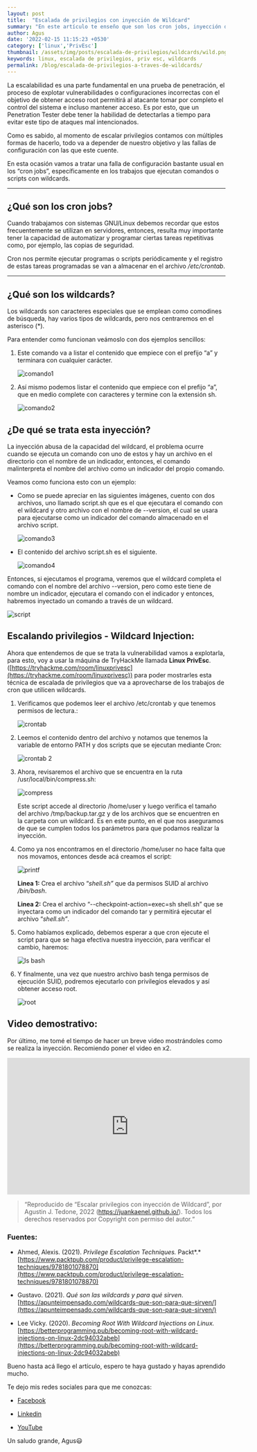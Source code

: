 ```yaml
---                                                                                                                                             
layout: post
title:  "Escalada de privilegios con inyección de Wildcard"                                                                                        
summary: "En este artículo te enseño que son los cron jobs, inyección de wildcard y cómo escalar privilegios a través de los mismos."
author: Agus                                                                                                                                   
date: '2022-02-15 11:15:23 +0530'                                                                                                               
category: ['linux','PrivEsc']                                                                                  
thumbnail: /assets/img/posts/escalada-de-privilegios/wildcards/wild.png
keywords: linux, escalada de privilegios, priv esc, wildcards                                               
permalink: /blog/escalada-de-privilegios-a-traves-de-wildcards/                                                                                         
---
```


La escalabilidad es una parte fundamental en una prueba de penetración, el proceso de explotar vulnerabilidades o configuraciones incorrectas con el objetivo de obtener acceso root permitirá al atacante tomar por completo el control del sistema e incluso mantener acceso. Es por esto, que un Penetration Tester debe tener la habilidad de detectarlas a tiempo para evitar este tipo de ataques mal intencionados.

Como es sabido, al momento de escalar privilegios contamos con múltiples formas de hacerlo, todo va a depender de nuestro objetivo y las fallas de configuración con las que este cuente. 

En esta ocasión vamos a tratar una falla de configuración bastante usual en los “cron jobs”, específicamente en los trabajos que ejecutan comandos o scripts con wildcards. 

---

## ¿Qué son los cron jobs?

Cuando trabajamos con sistemas GNU/Linux debemos recordar que estos frecuentemente se utilizan en servidores, entonces, resulta muy importante tener la capacidad de automatizar y programar ciertas tareas repetitivas como, por ejemplo, las copias de seguridad.

Cron nos permite ejecutar programas o scripts periódicamente y el registro de estas tareas programadas se van a almacenar en el archivo */etc/crontab*.

---

## ¿Qué son los wildcards?

Los wildcards son caracteres especiales que se emplean como comodines de búsqueda, hay varios tipos de wildcards, pero nos centraremos en el asterisco (*).

Para entender como funcionan veámoslo con dos ejemplos sencillos:

1. Este comando va a listar el contenido que empiece con el prefijo “a” y terminara con cualquier carácter.

    ![comando1](/assets/img/posts/escalada-de-privilegios/wildcards/1.png)

2. Así mismo podemos listar el contenido que empiece con el prefijo “a”, que en medio complete con caracteres y termine con la extensión sh.

    ![comando2](/assets/img/posts/escalada-de-privilegios/wildcards/2.png)


## ¿De qué se trata esta inyección?

La inyección abusa de la capacidad del wildcard, el problema ocurre cuando se ejecuta un comando con uno de estos y hay un archivo en el directorio con el nombre de un indicador, entonces, el comando malinterpreta el nombre del archivo como un indicador del propio comando.

Veamos como funciona esto con un ejemplo:

- Como se puede apreciar en las siguientes imágenes, cuento con dos archivos, uno llamado script.sh que es el que ejecutara el comando con el wildcard y otro archivo con el nombre de --version, el cual se usara para ejecutarse como un indicador del comando almacenado en el archivo script.

    ![comando3](/assets/img/posts/escalada-de-privilegios/wildcards/3.png)

- El contenido del archivo script.sh es el siguiente.

    ![comando4](/assets/img/posts/escalada-de-privilegios/wildcards/4.png)

Entonces, si ejecutamos el programa, veremos que el wildcard completa el comando con el nombre del archivo --version, pero como este tiene de nombre un indicador, ejecutara el comando con el indicador y entonces, habremos inyectado un comando a través de un wildcard.

![script](/assets/img/posts/escalada-de-privilegios/wildcards/5.png)


## Escalando privilegios - Wildcard Injection:


Ahora que entendemos de que se trata la vulnerabilidad vamos a explotarla, para esto, voy a usar la máquina de TryHackMe llamada **Linux PrivEsc**. ([https://tryhackme.com/room/linuxprivesc](https://tryhackme.com/room/linuxprivesc)) para poder mostrarles esta técnica de escalada de privilegios que va a aprovecharse de los trabajos de cron que utilicen wildcards.

1. Verificamos que podemos leer el archivo /etc/crontab y que tenemos permisos de lectura.:

    ![crontab](/assets/img/posts/escalada-de-privilegios/wildcards/6.png)

2. Leemos el contenido dentro del archivo y notamos que tenemos la variable de entorno PATH y dos scripts que se ejecutan mediante Cron:

    ![crontab 2](/assets/img/posts/escalada-de-privilegios/wildcards/7.png)

3. Ahora, revisaremos el archivo que se encuentra en la ruta /usr/local/bin/compress.sh:

    ![compress](/assets/img/posts/escalada-de-privilegios/wildcards/8.png)

   Este script accede al directorio /home/user y luego verifica el tamaño del archivo /tmp/backup.tar.gz y de los archivos que se encuentren en la carpeta con un wildcard. Es en este punto, en el que nos aseguramos de que se cumplen todos los parámetros para que podamos realizar la inyección.

4. Como ya nos encontramos en el directorio /home/user no hace falta que nos movamos, entonces desde acá creamos el script:

    ![printf](/assets/img/posts/escalada-de-privilegios/wildcards/9.png)

    **Linea 1:** Crea el archivo “*shell.sh”* que da permisos SUID al archivo */bin/bash*.

    **Linea 2:** Crea el archivo “--checkpoint-action=exec=sh shell.sh” que se inyectara como un indicador del comando tar y permitirá ejecutar el archivo “*shell.sh”*.

5. Como habíamos explicado, debemos esperar a que cron ejecute el script para que se haga efectiva nuestra inyección, para verificar  el cambio, haremos:

    ![ls bash](/assets/img/posts/escalada-de-privilegios/wildcards/10.png)

6. Y finalmente, una vez que nuestro archivo bash tenga permisos de ejecución SUID, podremos ejecutarlo con privilegios elevados y así obtener acceso root.

    ![root](/assets/img/posts/escalada-de-privilegios/wildcards/11.png)

## Video demostrativo:

Por último, me tomé el tiempo de hacer un breve video mostrándoles como se realiza la inyección. Recomiendo poner el video en x2.

<iframe width="560" height="315" src="https://www.youtube.com/embed/ZOXNegI4ZkY" title="YouTube video player" frameborder="0" allow="accelerometer; autoplay; clipboard-write; encrypted-media; gyroscope; picture-in-picture" allowfullscreen></iframe>

> “Reproducido de “Escalar privilegios con inyección de Wildcard”, por Agustin J. Tedone, 2022 (https://juankaenel.github.io/). Todos los derechos reservados por Copyright con permiso del autor.“

### Fuentes:

- Ahmed, Alexis. (2021). *Privilege Escalation Techniques.* Packt*.* [https://www.packtpub.com/product/privilege-escalation-techniques/9781801078870](https://www.packtpub.com/product/privilege-escalation-techniques/9781801078870)

- Gustavo. (2021). *Qué son las wildcards y para qué sirven*.  [https://apunteimpensado.com/wildcards-que-son-para-que-sirven/](https://apunteimpensado.com/wildcards-que-son-para-que-sirven/)

- Lee Vicky. (2020). *Becoming Root With Wildcard Injections on Linux.* [https://betterprogramming.pub/becoming-root-with-wildcard-injections-on-linux-2dc94032abeb](https://betterprogramming.pub/becoming-root-with-wildcard-injections-on-linux-2dc94032abeb)

Bueno hasta acá llego el artículo, espero te haya gustado y hayas aprendido mucho.

Te dejo mis redes sociales para que me conozcas:

- [Facebook](https://www.facebook.com/TedoneAgustin/)

- [Linkedin](https://www.linkedin.com/in/agustintedone/)

- [YouTube](https://www.youtube.com/c/AgustinTedone)

Un saludo grande, Agus😃
